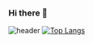 ### Hi there 👋

<!--
**kks2139/kks2139** is a ✨ _special_ ✨ repository because its `README.md` (this file) appears on your GitHub profile.

Here are some ideas to get you started:

- 🔭 I’m currently working on ...
- 🌱 I’m currently learning ...
- 👯 I’m looking to collaborate on ...
- 🤔 I’m looking for help with ...
- 💬 Ask me about ...
- 📫 How to reach me: ...
- 😄 Pronouns: ...
- ⚡ Fun fact: ...
-->

![header](https://capsule-render.vercel.app/api?type=rect&height=60&color=gradient&text=Trying%20to%20be%20a%20good%20developer.&fontSize=25&descAlign=60&descAlignY=50)
[![Top Langs](https://github-readme-stats.vercel.app/api/top-langs/?username=anuraghazra&layout=compact&lang_count=6&bg_color=151515&text_color=white)](https://github.com/anuraghazra/github-readme-stats)

